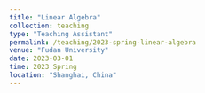 ```yaml
---
title: "Linear Algebra"
collection: teaching
type: "Teaching Assistant"
permalink: /teaching/2023-spring-linear-algebra
venue: "Fudan University"
date: 2023-03-01
time: 2023 Spring
location: "Shanghai, China"
---
```

